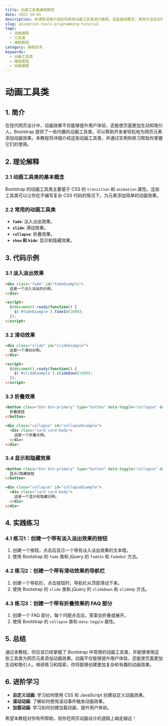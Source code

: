 ```yaml
---
title: 动画工具类编程教程
date: 2023-10-05
description: 本课程详细介绍如何使用动画工具类进行编程，涵盖基础概念、常用方法及实际应用案例。
slug: animation-tools-programming-tutorial
tags:
  - 动画编程
  - 工具类
  - 编程教程
category: 编程技术
keywords:
  - 动画工具类
  - 编程教程
  - 动画编程
---
```


# 动画工具类

## 1. 简介

在现代网页设计中，动画效果不仅能够提升用户体验，还能使页面更加生动和吸引人。Bootstrap 提供了一些内置的动画工具类，可以帮助开发者轻松地为网页元素添加动画效果。本教程将详细介绍这些动画工具类，并通过实例和练习帮助你掌握它们的使用。

## 2. 理论解释

### 2.1 动画工具类的基本概念

Bootstrap 的动画工具类主要基于 CSS 的 `transition` 和 `animation` 属性。这些工具类可以让你在不编写复杂 CSS 代码的情况下，为元素添加简单的动画效果。

### 2.2 常用的动画工具类

- **`fade`**: 淡入淡出效果。
- **`slide`**: 滑动效果。
- **`collapse`**: 折叠效果。
- **`show` 和 `hide`**: 显示和隐藏效果。

## 3. 代码示例

### 3.1 淡入淡出效果

```html
<div class="fade" id="fadeExample">
  这是一个淡入淡出的示例。
</div>

<script>
  $(document).ready(function() {
    $('#fadeExample').fadeIn(1000);
  });
</script>
```

### 3.2 滑动效果

```html
<div class="slide" id="slideExample">
  这是一个滑动示例。
</div>

<script>
  $(document).ready(function() {
    $('#slideExample').slideDown(1000);
  });
</script>
```

### 3.3 折叠效果

```html
<button class="btn btn-primary" type="button" data-toggle="collapse" data-target="#collapseExample" aria-expanded="false" aria-controls="collapseExample">
  折叠按钮
</button>

<div class="collapse" id="collapseExample">
  <div class="card card-body">
    这是一个折叠示例。
  </div>
</div>
```

### 3.4 显示和隐藏效果

```html
<button class="btn btn-primary" type="button" data-toggle="collapse" data-target="#collapseExample" aria-expanded="false" aria-controls="collapseExample">
  显示/隐藏按钮
</button>

<div class="collapse" id="collapseExample">
  <div class="card card-body">
    这是一个显示和隐藏示例。
  </div>
</div>
```

## 4. 实践练习

### 4.1 练习1：创建一个带有淡入淡出效果的按钮

1. 创建一个按钮，点击后显示一个带有淡入淡出效果的文本框。
2. 使用 Bootstrap 的 `fade` 类和 jQuery 的 `fadeIn` 和 `fadeOut` 方法。

### 4.2 练习2：创建一个带有滑动效果的导航栏

1. 创建一个导航栏，点击按钮时，导航栏从顶部滑动下来。
2. 使用 Bootstrap 的 `slide` 类和 jQuery 的 `slideDown` 和 `slideUp` 方法。

### 4.3 练习3：创建一个带有折叠效果的 FAQ 部分

1. 创建一个 FAQ 部分，每个问题点击后，答案会折叠或展开。
2. 使用 Bootstrap 的 `collapse` 类和 `data-toggle` 属性。

## 5. 总结

通过本教程，你应该已经掌握了 Bootstrap 中常用的动画工具类，并能够使用这些工具类为网页元素添加动画效果。动画不仅能够提升用户体验，还能使页面更加生动和吸引人。继续练习和探索，你将能够创建更加复杂和有趣的动画效果。

## 6. 进阶学习

- **自定义动画**: 学习如何使用 CSS 和 JavaScript 创建自定义动画效果。
- **滚动动画**: 了解如何使用滚动事件触发动画效果。
- **加载动画**: 学习如何创建加载动画，提升用户体验。

希望本教程对你有所帮助，祝你在网页动画设计的道路上越走越远！